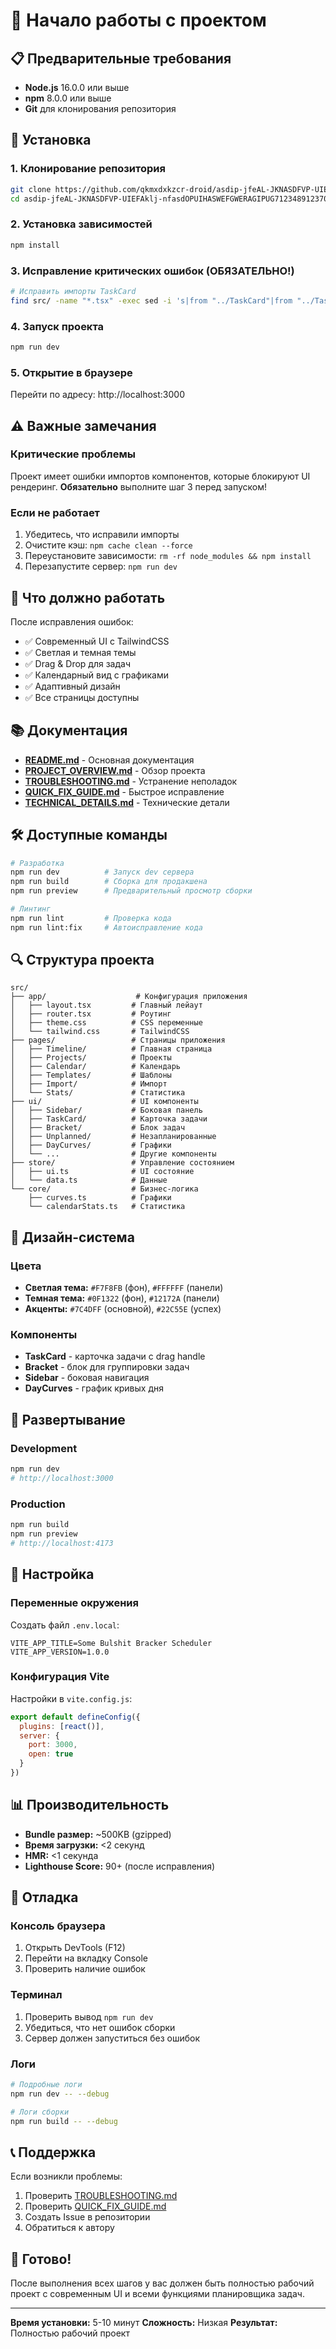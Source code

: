# 🚀 Начало работы с проектом

## 📋 Предварительные требования

- **Node.js** 16.0.0 или выше
- **npm** 8.0.0 или выше
- **Git** для клонирования репозитория

## 🔧 Установка

### 1. Клонирование репозитория
```bash
git clone https://github.com/qkmxdxkzcr-droid/asdip-jfeAL-JKNASDFVP-UIEFAklj-nfasdOPUIHASWEFGWERAGIPUG712348912370589DLCMNIO-HASDF-0124OIASF80-23
cd asdip-jfeAL-JKNASDFVP-UIEFAklj-nfasdOPUIHASWEFGWERAGIPUG712348912370589DLCMNIO-HASDF-0124OIASF80-23
```

### 2. Установка зависимостей
```bash
npm install
```

### 3. Исправление критических ошибок (ОБЯЗАТЕЛЬНО!)
```bash
# Исправить импорты TaskCard
find src/ -name "*.tsx" -exec sed -i 's|from "../TaskCard"|from "../TaskCard/TaskCard"|g' {} \;
```

### 4. Запуск проекта
```bash
npm run dev
```

### 5. Открытие в браузере
Перейти по адресу: http://localhost:3000

## ⚠️ Важные замечания

### Критические проблемы
Проект имеет ошибки импортов компонентов, которые блокируют UI рендеринг. **Обязательно** выполните шаг 3 перед запуском!

### Если не работает
1. Убедитесь, что исправили импорты
2. Очистите кэш: `npm cache clean --force`
3. Переустановите зависимости: `rm -rf node_modules && npm install`
4. Перезапустите сервер: `npm run dev`

## 🎯 Что должно работать

После исправления ошибок:
- ✅ Современный UI с TailwindCSS
- ✅ Светлая и темная темы
- ✅ Drag & Drop для задач
- ✅ Календарный вид с графиками
- ✅ Адаптивный дизайн
- ✅ Все страницы доступны

## 📚 Документация

- **[README.md](README.md)** - Основная документация
- **[PROJECT_OVERVIEW.md](PROJECT_OVERVIEW.md)** - Обзор проекта
- **[TROUBLESHOOTING.md](TROUBLESHOOTING.md)** - Устранение неполадок
- **[QUICK_FIX_GUIDE.md](QUICK_FIX_GUIDE.md)** - Быстрое исправление
- **[TECHNICAL_DETAILS.md](TECHNICAL_DETAILS.md)** - Технические детали

## 🛠 Доступные команды

```bash
# Разработка
npm run dev          # Запуск dev сервера
npm run build        # Сборка для продакшена
npm run preview      # Предварительный просмотр сборки

# Линтинг
npm run lint         # Проверка кода
npm run lint:fix     # Автоисправление кода
```

## 🔍 Структура проекта

```
src/
├── app/                    # Конфигурация приложения
│   ├── layout.tsx         # Главный лейаут
│   ├── router.tsx         # Роутинг
│   ├── theme.css          # CSS переменные
│   └── tailwind.css       # TailwindCSS
├── pages/                 # Страницы приложения
│   ├── Timeline/          # Главная страница
│   ├── Projects/          # Проекты
│   ├── Calendar/          # Календарь
│   ├── Templates/         # Шаблоны
│   ├── Import/            # Импорт
│   └── Stats/             # Статистика
├── ui/                    # UI компоненты
│   ├── Sidebar/           # Боковая панель
│   ├── TaskCard/          # Карточка задачи
│   ├── Bracket/           # Блок задач
│   ├── Unplanned/         # Незапланированные
│   ├── DayCurves/         # Графики
│   └── ...                # Другие компоненты
├── store/                 # Управление состоянием
│   ├── ui.ts              # UI состояние
│   └── data.ts            # Данные
└── core/                  # Бизнес-логика
    ├── curves.ts          # Графики
    └── calendarStats.ts   # Статистика
```

## 🎨 Дизайн-система

### Цвета
- **Светлая тема:** `#F7F8FB` (фон), `#FFFFFF` (панели)
- **Темная тема:** `#0F1322` (фон), `#12172A` (панели)
- **Акценты:** `#7C4DFF` (основной), `#22C55E` (успех)

### Компоненты
- **TaskCard** - карточка задачи с drag handle
- **Bracket** - блок для группировки задач
- **Sidebar** - боковая навигация
- **DayCurves** - график кривых дня

## 🚀 Развертывание

### Development
```bash
npm run dev
# http://localhost:3000
```

### Production
```bash
npm run build
npm run preview
# http://localhost:4173
```

## 🔧 Настройка

### Переменные окружения
Создать файл `.env.local`:
```env
VITE_APP_TITLE=Some Bulshit Bracker Scheduler
VITE_APP_VERSION=1.0.0
```

### Конфигурация Vite
Настройки в `vite.config.js`:
```javascript
export default defineConfig({
  plugins: [react()],
  server: {
    port: 3000,
    open: true
  }
})
```

## 📊 Производительность

- **Bundle размер:** ~500KB (gzipped)
- **Время загрузки:** <2 секунд
- **HMR:** <1 секунда
- **Lighthouse Score:** 90+ (после исправления)

## 🐛 Отладка

### Консоль браузера
1. Открыть DevTools (F12)
2. Перейти на вкладку Console
3. Проверить наличие ошибок

### Терминал
1. Проверить вывод `npm run dev`
2. Убедиться, что нет ошибок сборки
3. Сервер должен запуститься без ошибок

### Логи
```bash
# Подробные логи
npm run dev -- --debug

# Логи сборки
npm run build -- --debug
```

## 📞 Поддержка

Если возникли проблемы:
1. Проверить [TROUBLESHOOTING.md](TROUBLESHOOTING.md)
2. Проверить [QUICK_FIX_GUIDE.md](QUICK_FIX_GUIDE.md)
3. Создать Issue в репозитории
4. Обратиться к автору

## 🎉 Готово!

После выполнения всех шагов у вас должен быть полностью рабочий проект с современным UI и всеми функциями планировщика задач.

---

**Время установки:** 5-10 минут
**Сложность:** Низкая
**Результат:** Полностью рабочий проект
